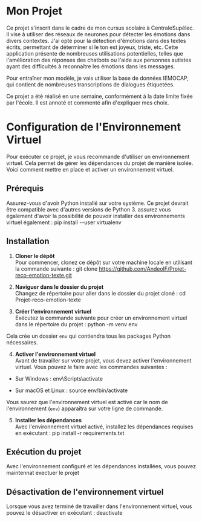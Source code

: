 # Mon Projet

Ce projet s'inscrit dans le cadre de mon cursus scolaire à CentraleSupélec. Il vise à utiliser des réseaux de neurones pour détecter les émotions dans divers contextes. J'ai opté pour la détection d'émotions dans des textes écrits, permettant de déterminer si le ton est joyeux, triste, etc. Cette application présente de nombreuses utilisations potentielles, telles que l'amélioration des réponses des chatbots ou l'aide aux personnes autistes ayant des difficultés à reconnaître les émotions dans les messages.

Pour entraîner mon modèle, je vais utiliser la base de données IEMOCAP, qui contient de nombreuses transcriptions de dialogues étiquetées.

Ce projet a été réalisé en une semaine, conformément à la date limite fixée par l'école. Il est annoté et commenté afin d'expliquer mes choix.


# Configuration de l'Environnement Virtuel

Pour exécuter ce projet, je vous recommande d'utiliser un environnement virtuel. Cela permet de gérer les dépendances du projet de manière isolée. Voici comment mettre en place et activer un environnement virtuel.

## Prérequis

Assurez-vous d'avoir Python installé sur votre système. Ce projet devrait être compatible avec d'autres versions de Python 3.
assurez vous également d'avoir la possibilité de pouvoir installer des environnements virtuel également : pip install --user virtualenv 

## Installation

1. **Cloner le dépôt**  
   Pour commencer, clonez ce dépôt sur votre machine locale en utilisant la commande suivante : git clone https://github.com/AndeolF/Projet-reco-emotion-texte.git

2. **Naviguer dans le dossier du projet**  
Changez de répertoire pour aller dans le dossier du projet cloné : cd Projet-reco-emotion-texte

3. **Créer l'environnement virtuel**  
Exécutez la commande suivante pour créer un environnement virtuel dans le répertoire du projet : python -m venv env

Cela crée un dossier `env` qui contiendra tous les packages Python nécessaires.

4. **Activer l'environnement virtuel**  
Avant de travailler sur votre projet, vous devez activer l'environnement virtuel. Vous pouvez le faire avec les commandes suivantes :

- Sur Windows :  env\Scripts\activate

- Sur macOS et Linux :  source env/bin/activate

Vous saurez que l'environnement virtuel est activé car le nom de l'environnement (`env`) apparaîtra sur votre ligne de commande.

5. **Installer les dépendances**  
Avec l'environnement virtuel activé, installez les dépendances requises en exécutant : pip install -r requirements.txt

## Exécution du projet

Avec l'environnement configuré et les dépendances installées, vous pouvez maintennat exectuer le projet

## Désactivation de l'environnement virtuel

Lorsque vous avez terminé de travailler dans l'environnement virtuel, vous pouvez le désactiver en exécutant : deactivate

